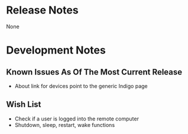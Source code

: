 Release Notes
==========

None

Development Notes
==========


Known Issues As Of The Most Current Release
---------------

* About link for devices point to the generic Indigo page

Wish List
---------------

* Check if a user is logged into the remote computer
* Shutdown, sleep, restart, wake functions